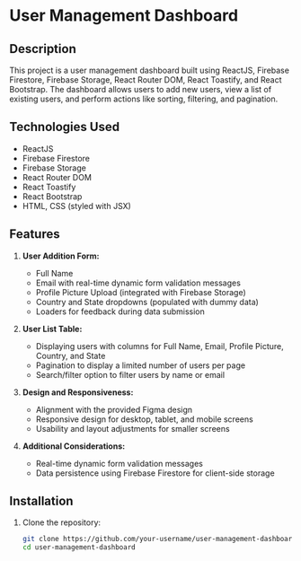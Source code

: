 # User Management Dashboard

## Description

This project is a user management dashboard built using ReactJS, Firebase Firestore, Firebase Storage, React Router DOM, React Toastify, and React Bootstrap. The dashboard allows users to add new users, view a list of existing users, and perform actions like sorting, filtering, and pagination.

## Technologies Used

- ReactJS
- Firebase Firestore
- Firebase Storage
- React Router DOM
- React Toastify
- React Bootstrap
- HTML, CSS (styled with JSX)

## Features

1. **User Addition Form:**
   - Full Name
   - Email with real-time dynamic form validation messages
   - Profile Picture Upload (integrated with Firebase Storage)
   - Country and State dropdowns (populated with dummy data)
   - Loaders for feedback during data submission

2. **User List Table:**
   - Displaying users with columns for Full Name, Email, Profile Picture, Country, and State
   - Pagination to display a limited number of users per page
   - Search/filter option to filter users by name or email

3. **Design and Responsiveness:**
   - Alignment with the provided Figma design
   - Responsive design for desktop, tablet, and mobile screens
   - Usability and layout adjustments for smaller screens

4. **Additional Considerations:**
   - Real-time dynamic form validation messages
   - Data persistence using Firebase Firestore for client-side storage

## Installation

1. Clone the repository:

   ```bash
   git clone https://github.com/your-username/user-management-dashboard.git
   cd user-management-dashboard
